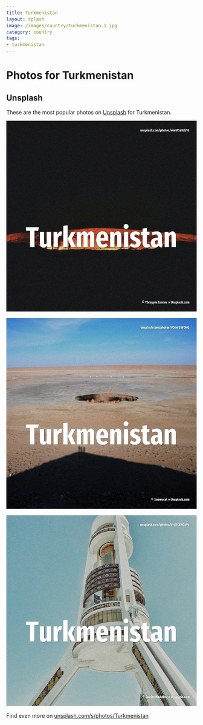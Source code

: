 ```yaml
---
title: Turkmenistan
layout: splash
image: /images/country/turkmenistan.1.jpg
category: country
tags:
- turkmenistan
---
```

# Photos for Turkmenistan

## Unsplash

These are the most popular photos on [Unsplash](https://unsplash.com) for Turkmenistan.

![Turkmenistan](/images/country/turkmenistan.1.jpg)

![Turkmenistan](/images/country/turkmenistan.2.jpg)

![Turkmenistan](/images/country/turkmenistan.3.jpg)

Find even more on [unsplash.com/s/photos/Turkmenistan](https://unsplash.com/s/photos/Turkmenistan)